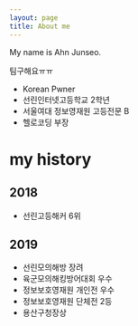 ```yaml
---
layout: page
title: About me
---
```


<p>My name is Ahn Junseo.</p>
<p>팀구해요ㅠㅠ</p>

- Korean Pwner
- 선린인터넷고등학교 2학년
- 서울여대 정보영재원 고등전문 B
- 헬로코딩 부장
# my history

## 2018
  - 선린고등해커 6위
  
## 2019
  - 선린모의해방 장려
  - 육군모의해킹방어대회 우수
  - 정보보호영재원 개인전 우수
  - 정보보호영재원 단체전 2등
  - 용산구청장상
